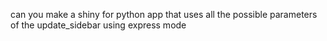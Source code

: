 can you make a shiny for python app that uses all the possible parameters of the update_sidebar using express mode